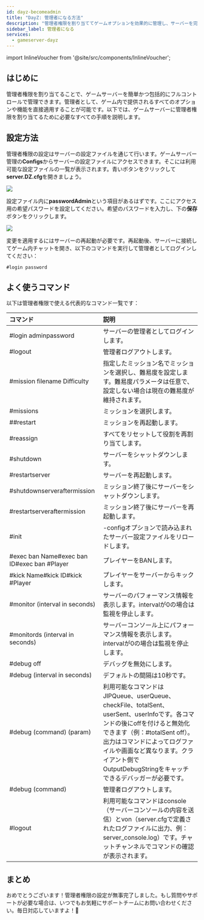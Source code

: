 ```yaml
---
id: dayz-becomeadmin
title: "DayZ: 管理者になる方法"
description: "管理者権限を割り当ててゲームオプションを効果的に管理し、サーバーを完全にコントロールする方法を発見しよう → 今すぐ詳しく見る"
sidebar_label: 管理者になる
services:
  - gameserver-dayz
---
```


import InlineVoucher from '@site/src/components/InlineVoucher';

## はじめに
管理者権限を割り当てることで、ゲームサーバーを簡単かつ包括的にフルコントロールで管理できます。管理者として、ゲーム内で提供されるすべてのオプションや機能を直接適用することが可能です。以下では、ゲームサーバーに管理者権限を割り当てるために必要なすべての手順を説明します。  
<InlineVoucher />

## 設定方法

管理者権限の設定はサーバーの設定ファイルを通じて行います。ゲームサーバー管理の**Configs**からサーバーの設定ファイルにアクセスできます。そこには利用可能な設定ファイルの一覧が表示されます。青いボタンをクリックして**server.DZ.cfg**を開きましょう。

![](https://screensaver01.zap-hosting.com/index.php/s/n6FSdPnYxxWp4Po/preview)

設定ファイル内に**passwordAdmin**という項目があるはずです。ここにアクセス用の希望パスワードを設定してください。希望のパスワードを入力し、下の**保存**ボタンをクリックします。

![](https://screensaver01.zap-hosting.com/index.php/s/H3ndjqRYBPXRgRK/preview)

変更を適用するにはサーバーの再起動が必要です。再起動後、サーバーに接続してゲーム内チャットを開き、以下のコマンドを実行して管理者としてログインしてください：

```
#login password
```

## よく使うコマンド

以下は管理者権限で使える代表的なコマンド一覧です：

| コマンド                                     | 説明                                                        |
| :------------------------------------------ | :----------------------------------------------------------- |
| #login adminpassword                        | サーバーの管理者としてログインします。                      |
| #logout                                     | 管理者ログアウトします。                                     |
| #mission filename Difficulty                | 指定したミッション名でミッションを選択し、難易度を設定します。難易度パラメータは任意で、設定しない場合は現在の難易度が維持されます。 |
| #missions                                   | ミッションを選択します。                                    |
| ##restart                                   | ミッションを再起動します。                                  |
| #reassign                                   | すべてをリセットして役割を再割り当てします。                |
| #shutdown                                   | サーバーをシャットダウンします。                            |
| #restartserver                              | サーバーを再起動します。                                    |
| #shutdownserveraftermission                 | ミッション終了後にサーバーをシャットダウンします。          |
| #restartserveraftermission                  | ミッション終了後にサーバーを再起動します。                  |
| #init                                       | -configオプションで読み込まれたサーバー設定ファイルをリロードします。 |
| #exec ban Name#exec ban ID#exec ban #Player | プレイヤーをBANします。                                      |
| #kick Name#kick ID#kick #Player             | プレイヤーをサーバーからキックします。                      |
| #monitor (interval in seconds)              | サーバーのパフォーマンス情報を表示します。intervalが0の場合は監視を停止します。 |
| #monitords (interval in seconds)            | サーバーコンソール上にパフォーマンス情報を表示します。intervalが0の場合は監視を停止します。 |
| #debug off                                  | デバッグを無効にします。                                    |
| #debug (interval in seconds)                | デフォルトの間隔は10秒です。                                |
| #debug (command) (param)                    | 利用可能なコマンドはJIPQueue、userQueue、checkFile、totalSent、userSent、userInfoです。各コマンドの後にoffを付けると無効化できます（例：#totalSent off）。出力はコマンドによってログファイルや画面など異なります。クライアント側でOutputDebugStringをキャッチできるデバッガーが必要です。 |
| #debug (command)                            | 管理者ログアウトします。                                    |
| #logout                                     | 利用可能なコマンドはconsole（サーバーコンソールの内容を送信）とvon（server.cfgで定義されたログファイルに出力、例：server_console.log）です。チャットチャンネルでコマンドの確認が表示されます。 |

## まとめ

おめでとうございます！管理者権限の設定が無事完了しました。もし質問やサポートが必要な場合は、いつでもお気軽にサポートチームにお問い合わせください。毎日対応していますよ！🙂

<InlineVoucher />